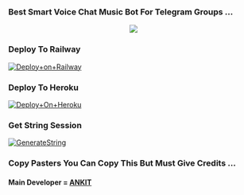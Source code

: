 ### Best Smart Voice Chat Music Bot For Telegram Groups ...


<p align="center"><a href="https://t.me/ankitserver"><img src="https://telegra.ph/file/022ffcf812dd6d45816fe.jpg"></a></p>




### Deploy To Railway

[![Deploy+on+Railway](https://railway.app/button.svg)](https://railway.app/new/template?template=https://github.com/xdpapa28/MUSIC-BY-ANKIT&envs=API_ID,API_HASH,BOT_TOKEN,STRING_SESSION)


### Deploy To Heroku

[![Deploy+On+Heroku](https://www.herokucdn.com/deploy/button.svg)](https://heroku.com/deploy?template=https://github.com/xdpapa28/MUSIC-BY-ANKIT)



### Get String Session

[![GenerateString](https://img.shields.io/badge/repl.it-generateString-yellowgreen)](https://replit.com/@AdityaHalder/StringSession)



### Copy Pasters You Can Copy This But Must Give Credits ...

#### Main Developer = [ANKIT](https://t.me/xed_life)
